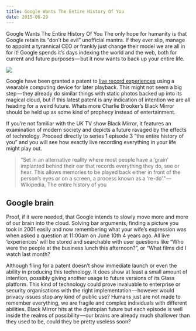 ```yaml
---
title: Google Wants The Entire History Of You
date: 2015-06-29
---
```

Google Wants The Entire History Of You
The only hope for humanity is that Google retain its “don’t be evil” unofficial mantra. If they ever slip, manage to appoint a tyrannical CEO or frankly just change their model we are all in for it! Google spends it’s days indexing the world and the web, both for current and future purposes — but it now wants to back up your entire life.

![][image-1]

Google have been granted a patent to [live record experiences][1] using a wearable computing device for later playback. This might not seem a big step — they already do similar things with static photos backed up into its magical cloud, but if this latest patent is any indication of intention we are all heading for a weird future. Whats more Charlie Brooker’s Black Mirror should be held up as some kind of prophecy instead of entertainment.

If you’re not familiar with the UK TV show Black Mirror, it features an examination of modern society and depicts a future ravaged by the effects of technology. Proceed directly to series 1 episode 3 “the entire history of you” and you will see how exactly live recording everything in your life might play out.

> “Set in an alternative reality where most people have a ‘grain’ implanted behind their ear that records everything they do, see or hear. This allows memories to be played back either in front of the person’s eyes or on a screen, a process known as a ‘re-do’.” — Wikipedia, The entire history of you

## Google brain
Proof, if it were needed, that Google intends to slowly move more and more of our brain into the cloud. Solving bar arguments, finding a picture you took in 2001 easily and now remembering what your wife’s expression was when asked a question at 11:00am on June 10th 4 years ago. All live ‘experiences’ will be stored and searchable with user questions like “Who were the people at the business lunch this afternoon?”, or “What films did I watch last month?

Although filing for a patent doesn’t show immediate launch or even the ability in producing this technology. It does show at least a small amount of intention, possibly giving another usage to future versions of its Glass platform. This kind of technology could prove invaluable to enterprise or security organisations with the right implementation — however would privacy issues stop any kind of public use?
Humans just are not made to remember everything, we are fragile and complex individuals with different abilities. Black Mirror hits at the dystopian future but each episode is well inside the realms of possibility — our brains are already much shallower than they used to be, could they be pretty useless soon?

[1]:	http://patft.uspto.gov/netacgi/nph-Parser?Sect1=PTO2&Sect2=HITOFF&p=1&u=%2Fnetahtml%2FPTO%2Fsearch-bool.html&r=33&f=G&l=50&co1=AND&d=PTXT&s1=Google.ASNM.&OS=AN/Google&RS=AN/Google "patent to live record experiences"

[image-1]:	https://cdn-images-1.medium.com/max/800/0*x2ISF5CXZxSXMous.png
